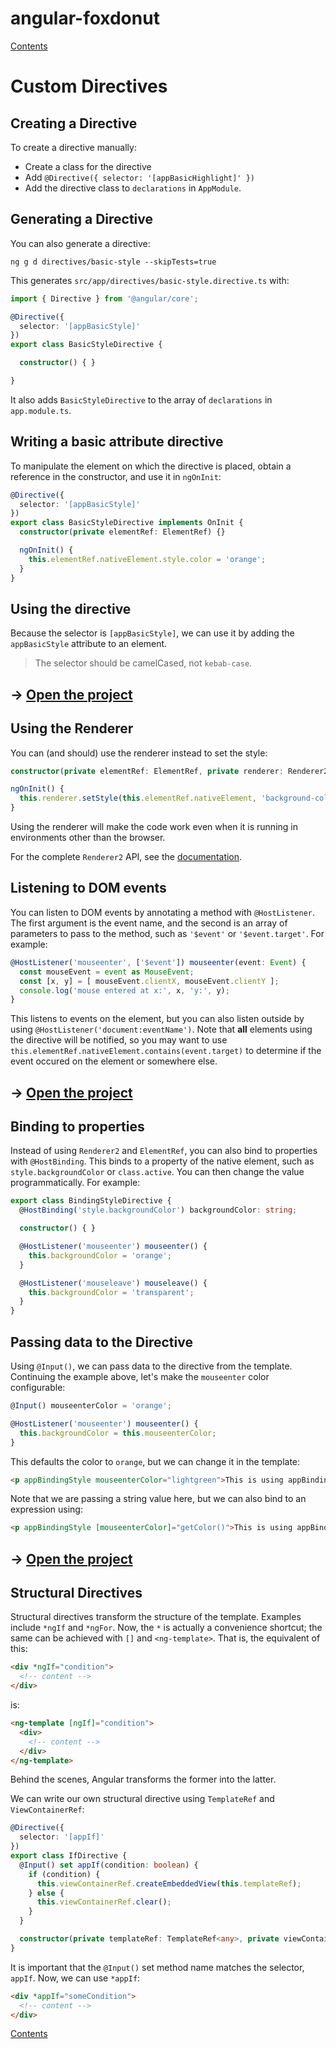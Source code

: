 # angular-foxdonut

[Contents](../README.md#angular-foxdonut)

# Custom Directives

## Creating a Directive

To create a directive manually:

- Create a class for the directive
- Add `@Directive({ selector: '[appBasicHighlight]' })`
- Add the directive class to `declarations` in `AppModule`.

## Generating a Directive

You can also generate a directive:

```
ng g d directives/basic-style --skipTests=true
```

This generates `src/app/directives/basic-style.directive.ts` with:

```typescript
import { Directive } from '@angular/core';

@Directive({
  selector: '[appBasicStyle]'
})
export class BasicStyleDirective {

  constructor() { }

}
```

It also adds `BasicStyleDirective` to the array of `declarations` in `app.module.ts`.

## Writing a basic attribute directive

To manipulate the element on which the directive is placed, obtain a reference in the constructor,
and use it in `ngOnInit`:

```typescript
@Directive({
  selector: '[appBasicStyle]'
})
export class BasicStyleDirective implements OnInit {
  constructor(private elementRef: ElementRef) {}

  ngOnInit() {
    this.elementRef.nativeElement.style.color = 'orange';
  }
}
```

## Using the directive

Because the selector is `[appBasicStyle]`, we can use it by adding the `appBasicStyle` attribute to
an element.

> The selector should be camelCased, not `kebab-case`.

## &rarr; [Open the project](https://stackblitz.com/github/foxdonut/angular-foxdonut/tree/custom-directives?file=src%2Fapp%2Fdirectives%2Fbasic-style.directive.ts)

## Using the Renderer

You can (and should) use the renderer instead to set the style:

```typescript
constructor(private elementRef: ElementRef, private renderer: Renderer2) { }

ngOnInit() {
  this.renderer.setStyle(this.elementRef.nativeElement, 'background-color',  'orange');
}
```

Using the renderer will make the code work even when it is running in environments other than the
browser.

For the complete `Renderer2` API, see the [documentation](https://angular.io/api/core/Renderer2).

## Listening to DOM events

You can listen to DOM events by annotating a method with `@HostListener`. The first argument is the
event name, and the second is an array of parameters to pass to the method, such as `'$event'` or
`'$event.target'`. For example:

```typescript
@HostListener('mouseenter', ['$event']) mouseenter(event: Event) {
  const mouseEvent = event as MouseEvent;
  const [x, y] = [ mouseEvent.clientX, mouseEvent.clientY ];
  console.log('mouse entered at x:', x, 'y:', y);
}
```

This listens to events on the element, but you can also listen outside by using
`@HostListener('document:eventName')`. Note that **all** elements using the directive will be
notified, so you may want to use `this.elementRef.nativeElement.contains(event.target)` to determine
if the event occured on the element or somewhere else.

## &rarr; [Open the project](https://stackblitz.com/github/foxdonut/angular-foxdonut/tree/custom-directives?file=src%2Fapp%2Fdirectives%2Frenderer-style.directive.ts)

## Binding to properties

Instead of using `Renderer2` and `ElementRef`, you can also bind to properties with `@HostBinding`.
This binds to a property of the native element, such as `style.backgroundColor` or `class.active`.
You can then change the value programmatically. For example:

```typescript
export class BindingStyleDirective {
  @HostBinding('style.backgroundColor') backgroundColor: string;

  constructor() { }

  @HostListener('mouseenter') mouseenter() {
    this.backgroundColor = 'orange';
  }

  @HostListener('mouseleave') mouseleave() {
    this.backgroundColor = 'transparent';
  }
}
```

## Passing data to the Directive

Using `@Input()`, we can pass data to the directive from the template. Continuing the example above,
let's make the `mouseenter` color configurable:

```typescript
@Input() mouseenterColor = 'orange';

@HostListener('mouseenter') mouseenter() {
  this.backgroundColor = this.mouseenterColor;
}
```

This defaults the color to `orange`, but we can change it in the template:

```html
<p appBindingStyle mouseenterColor="lightgreen">This is using appBindingStyle</p>
```

Note that we are passing a string value here, but we can also bind to an expression using:

```html
<p appBindingStyle [mouseenterColor]="getColor()">This is using appBindingStyle</p>
```

## &rarr; [Open the project](https://stackblitz.com/github/foxdonut/angular-foxdonut/tree/custom-directives?file=src%2Fapp%2Fdirectives%2Fbinding-style.directive.ts)

## Structural Directives

Structural directives transform the structure of the template. Examples include `*ngIf` and
`*ngFor`. Now, the `*` is actually a convenience shortcut; the same can be achieved with `[]` and
`<ng-template>`. That is, the equivalent of this:

```html
<div *ngIf="condition">
  <!-- content -->
</div>
```

is:

```html
<ng-template [ngIf]="condition">
  <div>
    <!-- content -->
  </div>
</ng-template>
```

Behind the scenes, Angular transforms the former into the latter.

We can write our own structural directive using `TemplateRef` and `ViewContainerRef`:

```typescript
@Directive({
  selector: '[appIf]'
})
export class IfDirective {
  @Input() set appIf(condition: boolean) {
    if (condition) {
      this.viewContainerRef.createEmbeddedView(this.templateRef);
    } else {
      this.viewContainerRef.clear();
    }
  }

  constructor(private templateRef: TemplateRef<any>, private viewContainerRef: ViewContainerRef) {}
}
```

It is important that the `@Input()` set method name matches the selector, `appIf`. Now, we can use
`*appIf`:

```html
<div *appIf="someCondition">
  <!-- content -->
</div>
```

[Contents](../README.md#angular-foxdonut)
